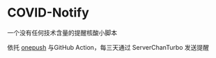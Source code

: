 # COVID-Notify

一个没有任何技术含量的提醒核酸小脚本

依托 [onepush](https://github.com/y1ndan/onepush) 与GitHub Action，每三天通过 ServerChanTurbo 发送提醒
